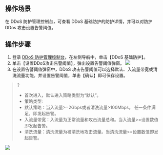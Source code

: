 ## 操作场景
在 DDoS 防护管理控制台，可查看 DDoS 基础防护的防护详情，并可以对防护 DDos 攻击设置告警阈值。

## 操作步骤
1. 登录 [DDoS 防护管理控制台](https://console.cloud.tencent.com/dayu/overview)，在左侧导航中，单击【DDoS 基础防护】。
2. 单击【设置DDoS攻击告警阈值】，弹出设置告警阈值弹窗。
![](https://main.qcloudimg.com/raw/d60bb4ac6716e54ea864d9828ced8fd3.png)
2. 在设置告警阈值弹窗中，DDoS 攻击告警阈值可以选择默认、入流量带宽或清洗流量功能，并设置告警阈值，单击【确认】即可保存设置。
>?
>- 首次进入，默认进入策略类型为“默认”。
>- 策略类型:
>  - 默认策略：当入流量>=2Gbps或者清洗流量>100Mbps。 任一条件满足，即发起告警。  
>  - 入流量带宽：入流量为正常流量和攻击流量总和。当入流量>=设置数值即发起告警。 
>  - 清洗流量：清洗流量为被清洗地攻击流量。当清洗流量>=设置数值即发起告警。
>
![](https://main.qcloudimg.com/raw/3138880bc259c261cca7c992daeb51a6.png) 



